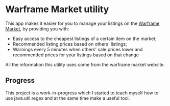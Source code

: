 # Warframe Market utility
This app makes it easier for you to manage your listings on the [Warframe Market](https://warframe.market), by providing you with:
  
* Easy access to the cheapest listings of a certain item on the market;
* Recommended listing prices based on others' listings;
* Warnings every 5 minutes when others' sale prices lower and recommended prices for your listings based on that change

All the information this utility uses come from the warframe market website.

## Progress
This project is a work-in-progress which I started to teach myself how to use java.util.regex and at the same time make a useful tool.
